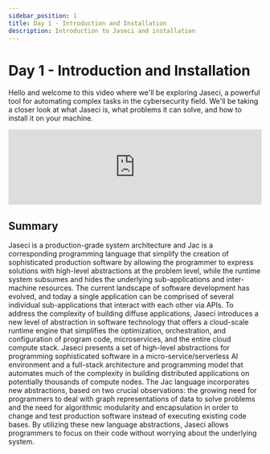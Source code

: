 ```yaml
---
sidebar_position: 1
title: Day 1 - Introduction and Installation
description: Introduction to Jaseci and installation
---
```


# Day 1 - **Introduction and Installation**
Hello and welcome to this video where we'll be exploring Jaseci, a powerful tool for automating complex tasks in the cybersecurity field. We'll be taking a closer look at what Jaseci is, what problems it can solve, and how to install it on your machine.


<!-- Embed a youtube video -->
<iframe width="100%" src="https://www.youtube.com/embed/9QZqX0v7nqI" frameborder="0" allow="accelerometer; autoplay; clipboard-write; encrypted-media; gyroscope; picture-in-picture" allowfullscreen></iframe>

## Summary

Jaseci is a production-grade system architecture and Jac is a corresponding programming language that simplify the creation of sophisticated production software by allowing the programmer to express solutions with high-level abstractions at the problem level, while the runtime system subsumes and hides the underlying sub-applications and inter-machine resources. The current landscape of software development has evolved, and today a single application can be comprised of several individual sub-applications that interact with each other via APIs. To address the complexity of building diffuse applications, Jaseci introduces a new level of abstraction in software technology that offers a cloud-scale runtime engine that simplifies the optimization, orchestration, and configuration of program code, microservices, and the entire cloud compute stack. Jaseci presents a set of high-level abstractions for programming sophisticated software in a micro-service/serverless AI environment and a full-stack architecture and programming model that automates much of the complexity in building distributed applications on potentially thousands of compute nodes. The Jac language incorporates new abstractions, based on two crucial observations: the growing need for programmers to deal with graph representations of data to solve problems and the need for algorithmic modularity and encapsulation in order to change and test production software instead of executing existing code bases. By utilizing these new language abstractions, Jaseci allows programmers to focus on their code without worrying about the underlying system.
